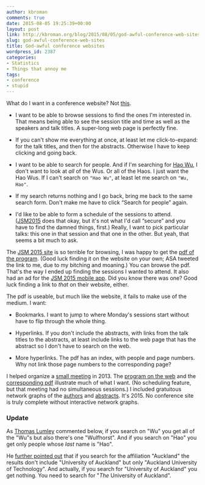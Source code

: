 ```yaml
---
author: kbroman
comments: true
date: 2015-08-05 19:25:39+00:00
layout: post
link: http://kbroman.org/blog/2015/08/05/god-awful-conference-web-sites/
slug: god-awful-conference-web-sites
title: God-awful conference websites
wordpress_id: 2387
categories:
- Statistics
- Things that annoy me
tags:
- conference
- stupid
---
```


What do I want in a conference website? Not [this](http://www.amstat.org/meetings/JSM/2015/onlineprogram/index.cfm).



	
  * I want to be able to browse sessions to find the ones I'm interested in. That means being able to see the session title and time as well as the speakers and talk titles. A super-long web page is perfectly fine.

	
  * If you can't show me everything at once, at least let me click-to-expand: for the talk titles, and then for the abstracts. Otherwise I have to keep clicking and going back.

	
  * I want to be able to search for people. And if I'm searching for [Hao Wu](http://web1.sph.emory.edu/users/hwu30/), I don't want to look at _all_ of the Wus. Or all of the Haos. I just want the Hao Wus. If I can't search on `"Hao Wu"`, at least let me search on `"Wu, Hao"`.

	
  * If my search returns nothing and I go back, bring me back to the same search form. Don't make me have to click “Search for people” again.

	
  * I'd like to be able to form a schedule of the sessions to attend. ([JSM2015](http://www.amstat.org/meetings/JSM/2015/onlineprogram/index.cfm) does that okay, but it's not what I'd call “secure” and you have to find the damned things, first.) Really, I want to pick particular talks: this one in that session and that one in the other. But yeah, that seems a bit much to ask.


The [JSM 2015 site](http://www.amstat.org/meetings/JSM/2015/onlineprogram/index.cfm) is so terrible for browsing, I was happy to get the [pdf of the program](http://www.amstat.org/meetings/jsm/2015/pdfs/JSM2015_ProgramBook.pdf). (Good luck finding it on the website on your own; ASA tweeted the link to me, due to my bitching and moaning.) You can browse the pdf. That's the way I ended up finding the sessions I wanted to attend. It also had an ad for the [JSM 2015 mobile app](https://twitter.com/kwbroman/status/628797267978289152). Did you know there was one? Good luck finding a link to _that_ on their website, either.

The pdf is useable, but much like the website, it fails to make use of the medium. I want:



	
  * Bookmarks. I want to jump to where Monday's sessions start without have to flip through the whole thing.

	
  * Hyperlinks. If you don't include the abstracts, with links from the talk titles to the abstracts, at least include links to the web page that has the abstract so I don't have to search on the web.

	
  * More hyperlinks. The pdf has an index, with people and page numbers. Why not link those page numbers to the corresponding page?


I helped organize a [small meeting](http://rqtl.org/ctc2013/) in 2013. The [program on the web](http://rqtl.org/ctc2013/program.html) and the [corresponding pdf](http://rqtl.org/ctc2013/ctc2013_program.pdf) illustrate much of what I want. (No scheduling feature, but that meeting had no simultaneous sessions.) I included gratuitous network graphs of the [authors](http://rqtl.org/ctc2013/vis/authors.html) and [abstracts](http://rqtl.org/ctc2013/vis/abstracts.html). It's 2015. No conference site is truly complete without interactive network graphs.



### Update



As [Thomas Lumley](https://www.stat.auckland.ac.nz/showperson?firstname=Thomas&surname=Lumley) commented below, if you search on "Wu" you get all of the "Wu"s but also there's one "Wulfhorst". And if you search on "Hao" you get only people whose _last_ name is "Hao".

He [further pointed out](https://twitter.com/tslumley/status/629096725978845185) that if you search for the affiliation "Auckland" the results don't include "University of Auckland" but only "Auckland University of Technology". And actually, if you search for "University of Auckland" you get nothing. You need to search for "_The_ University of Auckland".
